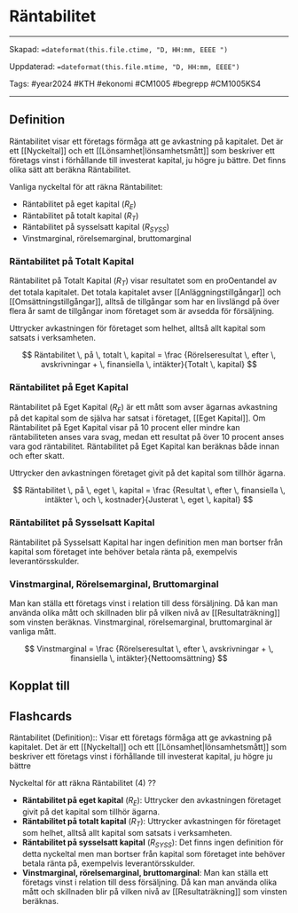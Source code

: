 # Räntabilitet

---

Skapad: `=dateformat(this.file.ctime, "D, HH:mm, EEEE ")`

Uppdaterad: `=dateformat(this.file.mtime, "D, HH:mm, EEEE")`

Tags: #year2024 #KTH #ekonomi #CM1005 #begrepp #CM1005KS4

---

## Definition

Räntabilitet visar ett företags förmåga att ge avkastning på kapitalet. Det är ett [[Nyckeltal]] och ett [[Lönsamhet|lönsamhetsmått]] som beskriver ett företags vinst i förhållande till investerat kapital, ju högre ju bättre. Det finns olika sätt att beräkna Räntabilitet.

Vanliga nyckeltal för att räkna Räntabilitet:

- Räntabilitet på eget kapital ($R_{E}$)
- Räntabilitet på totalt kapital ($R_{T}$)
- Räntabilitet på sysselsatt kapital ($R_{SYSS}$)
- Vinstmarginal, rörelsemarginal, bruttomarginal

### Räntabilitet på Totalt Kapital

Räntabilitet på Totalt Kapital ($R_{T}$) visar resultatet som en proOentandel av det totala kapitalet. Det totala kapitalet avser [[Anläggningstillgångar]] och [[Omsättningstillgångar]], alltså de tillgångar som har en livslängd på över flera år samt de tillgångar inom företaget som är avsedda för försäljning.

Uttrycker avkastningen för företaget som helhet, alltså allt kapital som satsats i verksamheten.

$$
Räntabilitet \, på \, totalt \, kapital = \frac {Rörelseresultat \, efter \, avskrivningar + \, finansiella \, intäkter}{Totalt \, kapital}
$$

### Räntabilitet på Eget Kapital

Räntabilitet på Eget Kapital ($R_{E}$) är ett mått som avser ägarnas avkastning på det kapital som de själva har satsat i företaget, [[Eget Kapital]]. Om Räntabilitet på Eget Kapital visar på 10 procent eller mindre kan räntabiliteten anses vara svag, medan ett resultat på över 10 procent anses vara god räntabilitet. Räntabilitet på Eget Kapital kan beräknas både innan och efter skatt.

Uttrycker den avkastningen företaget givit på det kapital som tillhör ägarna.

$$
Räntabilitet \, på \, eget \, kapital = \frac {Resultat \, efter \, finansiella \, intäkter \, och \, kostnader}{Justerat \, eget \, kapital}
$$

### Räntabilitet på Sysselsatt Kapital

Räntabilitet på Sysselsatt Kapital har ingen definition men man bortser från kapital som företaget inte behöver betala ränta på, exempelvis leverantörsskulder.

### Vinstmarginal, Rörelsemarginal, Bruttomarginal

Man kan ställa ett företags vinst i relation till dess försäljning. Då kan man använda olika mått och skillnaden blir på vilken nivå av [[Resultaträkning]] som vinsten beräknas. Vinstmarginal, rörelsemarginal, bruttomarginal är vanliga mått.

$$
Vinstmarginal = \frac {Rörelseresultat \, efter \, avskrivningar + \, finansiella \, intäkter}{Nettoomsättning}
$$

## Kopplat till

## Flashcards

Räntabilitet (Definition):: Visar ett företags förmåga att ge avkastning på kapitalet. Det är ett [[Nyckeltal]] och ett [[Lönsamhet|lönsamhetsmått]] som beskriver ett företags vinst i förhållande till investerat kapital, ju högre ju bättre
<!--SR:!2024-03-18,10,230!2024-03-11,7,250-->

Nyckeltal för att räkna Räntabilitet (4)
??
- **Räntabilitet på eget kapital** ($R_{E}$): Uttrycker den avkastningen företaget givit på det kapital som tillhör ägarna.
- **Räntabilitet på totalt kapital** ($R_{T}$): Uttrycker avkastningen för företaget som helhet, alltså allt kapital som satsats i verksamheten.
- **Räntabilitet på sysselsatt kapital** ($R_{SYSS}$): Det finns ingen definition för detta nyckeltal men man bortser från kapital som företaget inte behöver betala ränta på, exempelvis leverantörsskulder.
- **Vinstmarginal, rörelsemarginal, bruttomarginal**: Man kan ställa ett företags vinst i relation till dess försäljning. Då kan man använda olika mått och skillnaden blir på vilken nivå av [[Resultaträkning]] som vinsten beräknas.
<!--SR:!2024-03-11,4,204!2024-03-12,4,206-->
